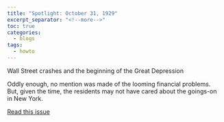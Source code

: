 ```yaml
---
title: "Spotlight: October 31, 1929"
excerpt_separator: "<!--more-->"
toc: true
categories:
  - blogs
tags: 
  - howto
---
```


Wall Street crashes and the beginning of the Great Depression 

<!--more-->

Oddly enough, no mention was made of the looming financial problems. But, given the time, the residents may not have cared about the goings-on in New York.

[Read this issue](/issues/hydro-review-1929-10-31/)

